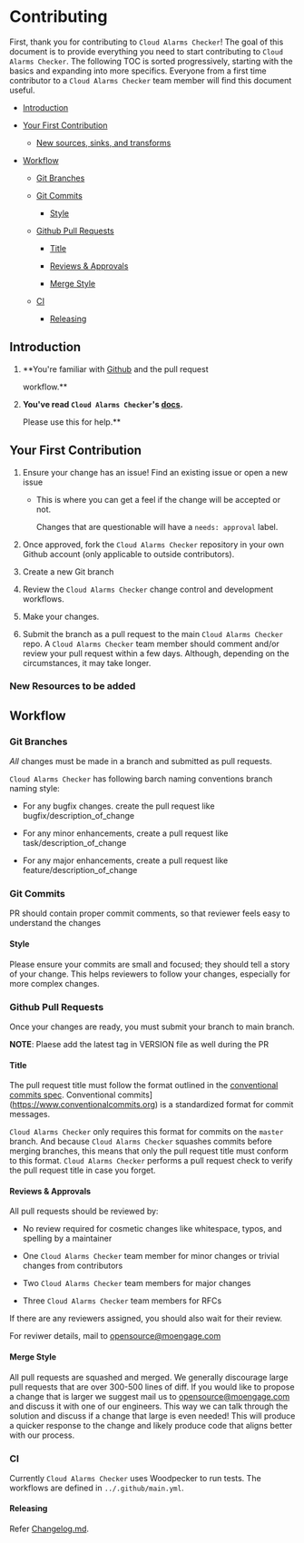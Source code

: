 # Contributing



First, thank you for contributing to `Cloud Alarms Checker`! The goal of this document is to provide everything you need to start contributing to `Cloud Alarms Checker`. The following TOC is sorted progressively, starting with the basics and expanding into more specifics. Everyone from a first time contributor to a `Cloud Alarms Checker` team member will find this document useful.



- [Introduction](#introduction)

- [Your First Contribution](#your-first-contribution)

  - [New sources, sinks, and transforms](#new-sources-sinks-and-transforms)

- [Workflow](#workflow)

  - [Git Branches](#git-branches)

  - [Git Commits](#git-commits)

    - [Style](#style)

  - [Github Pull Requests](#github-pull-requests)

    - [Title](#title)

    - [Reviews & Approvals](#reviews--approvals)

    - [Merge Style](#merge-style)

  - [CI](#ci)

    - [Releasing](#releasing)



## Introduction



1. **You're familiar with [Github](https://github.com) and the pull request

   workflow.**

2. **You've read `Cloud Alarms Checker`'s [docs](../README.md).**

   Please use this for help.**



## Your First Contribution



1. Ensure your change has an issue! Find an existing issue or open a new issue

   - This is where you can get a feel if the change will be accepted or not.

     Changes that are questionable will have a `needs: approval` label.

2. Once approved, fork the `Cloud Alarms Checker` repository in your own Github account (only applicable to outside contributors).

3. Create a new Git branch 

4. Review the `Cloud Alarms Checker` change control and development workflows.

5. Make your changes.

6. Submit the branch as a pull request to the main `Cloud Alarms Checker` repo. A `Cloud Alarms Checker` team member should comment and/or review your pull request within a few days. Although, depending on the circumstances, it may take longer.



### New Resources to be added





## Workflow



### Git Branches



_All_ changes must be made in a branch and submitted as pull requests.

`Cloud Alarms Checker` has following barch naming conventions branch naming style:



   - For any bugfix changes. create the pull request like bugfix/description_of_change

   - For any minor enhancements, create a pull request like task/description_of_change

   - For any major enhancements, create a pull request like feature/description_of_change



### Git Commits



PR should contain proper commit comments, so that reviewer feels easy to understand the changes



#### Style



Please ensure your commits are small and focused; they should tell a story of your change. This helps reviewers to follow your changes, especially for more complex changes.



### Github Pull Requests



Once your changes are ready, you must submit your branch to main branch.

**NOTE**: Plaese add the latest tag in VERSION file as well during the PR



#### Title



The pull request title must follow the format outlined in the [conventional commits spec](https://www.conventionalcommits.org). Conventional commits](https://www.conventionalcommits.org) is a standardized format for commit messages. 



`Cloud Alarms Checker` only requires this format for commits on the `master` branch. And because `Cloud Alarms Checker` squashes commits before merging branches, this means that only the pull request title must conform to this format. `Cloud Alarms Checker` performs a pull request check to verify the pull request title in case you forget.





#### Reviews & Approvals



All pull requests should be reviewed by:



- No review required for cosmetic changes like whitespace, typos, and spelling by a maintainer

- One `Cloud Alarms Checker` team member for minor changes or trivial changes from contributors

- Two `Cloud Alarms Checker` team members for major changes

- Three `Cloud Alarms Checker` team members for RFCs



If there are any reviewers assigned, you should also wait for their review.



For reviwer details, mail to opensource@moengage.com



#### Merge Style



All pull requests are squashed and merged. We generally discourage large pull requests that are over 300-500 lines of diff. If you would like to propose a change that is larger we suggest mail us to opensource@moengage.com and discuss it with one of our engineers. This way we can talk through the solution and discuss if a change that large is even needed! This will produce a quicker response to the change and likely produce code that aligns better with our process.



### CI



Currently `Cloud Alarms Checker` uses Woodpecker to run tests. The workflows are defined in `../.github/main.yml`.



#### Releasing



Refer [Changelog.md](./CHANGELOG.md).